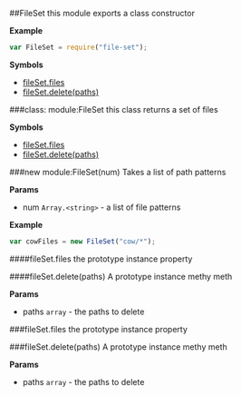 <a name="module_FileSet"></a>
##FileSet
this module exports a class constructor

**Example**  
```js
var FileSet = require("file-set");
```

**Symbols**

* [fileSet.files](#module_FileSet#files)
* [fileSet.delete(paths)](#module_FileSet#delete)

<a name="module_FileSet"></a>
###class: module:FileSet
this class returns a set of files

**Symbols**

  * [fileSet.files](#module_FileSet#files)
  * [fileSet.delete(paths)](#module_FileSet#delete)

<a name="module_FileSet"></a>
###new module:FileSet(num)
Takes a list of path patterns

**Params**

- num `Array.<string>` - a list of file patterns

**Example**  
```js
var cowFiles = new FileSet("cow/*");
```

<a name="module_FileSet#files"></a>
####fileSet.files
the prototype instance property

<a name="module_FileSet#delete"></a>
####fileSet.delete(paths)
A prototype instance methy meth

**Params**

- paths `array` - the paths to delete

<a name="module_FileSet#files"></a>
###fileSet.files
the prototype instance property

<a name="module_FileSet#delete"></a>
###fileSet.delete(paths)
A prototype instance methy meth

**Params**

- paths `array` - the paths to delete

